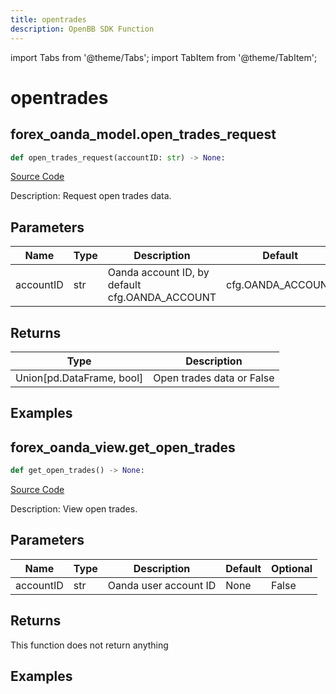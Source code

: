 ```yaml
---
title: opentrades
description: OpenBB SDK Function
---
```


import Tabs from '@theme/Tabs';
import TabItem from '@theme/TabItem';

# opentrades

<Tabs>
<TabItem value="model" label="Model" default>

## forex_oanda_model.open_trades_request

```python title='openbb_terminal/forex/oanda/oanda_model.py'
def open_trades_request(accountID: str) -> None:
```
[Source Code](https://github.com/OpenBB-finance/OpenBBTerminal/tree/main/openbb_terminal/forex/oanda/oanda_model.py#L470)

Description: Request open trades data.

## Parameters

| Name | Type | Description | Default | Optional |
| ---- | ---- | ----------- | ------- | -------- |
| accountID | str | Oanda account ID, by default cfg.OANDA_ACCOUNT | cfg.OANDA_ACCOUNT | True |

## Returns

| Type | Description |
| ---- | ----------- |
| Union[pd.DataFrame, bool] | Open trades data or False |

## Examples



</TabItem>
<TabItem value="view" label="View">

## forex_oanda_view.get_open_trades

```python title='openbb_terminal/decorators.py'
def get_open_trades() -> None:
```
[Source Code](https://github.com/OpenBB-finance/OpenBBTerminal/tree/main/openbb_terminal/decorators.py#L260)

Description: View open trades.

## Parameters

| Name | Type | Description | Default | Optional |
| ---- | ---- | ----------- | ------- | -------- |
| accountID | str | Oanda user account ID | None | False |

## Returns

This function does not return anything

## Examples



</TabItem>
</Tabs>